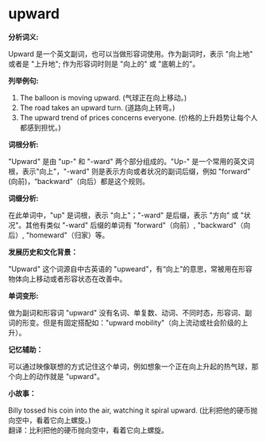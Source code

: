 # upward

**分析词义:**

  

Upward 是一个英文副词，也可以当做形容词使用。作为副词时，表示 "向上地" 或者是 "上升地"; 作为形容词时则是 "向上的" 或 "底朝上的"。

  

**列举例句:**

  

1.  The balloon is moving upward. (气球正在向上移动。)
2.  The road takes an upward turn. (道路向上转弯。)
3.  The upward trend of prices concerns everyone. (价格的上升趋势让每个人都感到担忧。)

  

**词根分析:**

  

"Upward" 是由 "up-" 和 "-ward" 两个部分组成的。"Up-" 是一个常用的英文词根，表示"向上"，"-ward" 则是表示方向或者状况的副词后缀，例如 "forward" (向前)，“backward”（向后）都是这个规则。

  

**词缀分析:**

  

在此单词中，"up" 是词根，表示 "向上"；"-ward" 是后缀，表示 "方向" 或 "状况"。其他有类似 "-ward" 后缀的单词有 "forward"（向前）, "backward"（向后）, "homeward"（归家）等。

  

**发展历史和文化背景：**

  

"Upward" 这个词源自中古英语的 "upweard"，有“向上”的意思，常被用在形容物体向上移动或者形容状态在改善中。

  

**单词变形:**

  

做为副词和形容词 "upward" 没有名词、单复数、动词、不同时态，形容词、副词的形变。但是有固定搭配如："upward mobility"（向上流动或社会阶级的上升）。

  

**记忆辅助：**

  

可以通过映像联想的方式记住这个单词，例如想象一个正在向上升起的热气球，那个向上的动作就是 "upward"。

  

**小故事：**

  

Billy tossed his coin into the air, watching it spiral upward. (比利把他的硬币抛向空中，看着它向上螺旋。)  
翻译：比利把他的硬币抛向空中，看着它向上螺旋。
